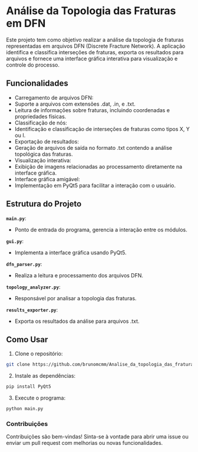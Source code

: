 # Análise da Topologia das Fraturas em DFN

Este projeto tem como objetivo realizar a análise da topologia de fraturas representadas em arquivos DFN (Discrete Fracture Network). A aplicação identifica e classifica interseções de fraturas, exporta os resultados para arquivos e fornece uma interface gráfica interativa para visualização e controle do processo.

## Funcionalidades
- Carregamento de arquivos DFN:
- Suporte a arquivos com extensões .dat, .in, e .txt.
- Leitura de informações sobre fraturas, incluindo coordenadas e propriedades físicas.
- Classificação de nós:
- Identificação e classificação de interseções de fraturas como tipos X, Y ou I.
- Exportação de resultados:
- Geração de arquivos de saída no formato .txt contendo a análise topológica das fraturas.
- Visualização interativa:
- Exibição de imagens relacionadas ao processamento diretamente na interface gráfica.
- Interface gráfica amigável:
- Implementação em PyQt5 para facilitar a interação com o usuário.

## Estrutura do Projeto
**`main.py`**:
- Ponto de entrada do programa, gerencia a interação entre os módulos.

**`gui.py`**:
- Implementa a interface gráfica usando PyQt5.

**`dfn_parser.py`**:
- Realiza a leitura e processamento dos arquivos DFN.

**`topology_analyzer.py`**:
- Responsável por analisar a topologia das fraturas.

**`results_exporter.py`**:
- Exporta os resultados da análise para arquivos .txt.

## Como Usar
1. Clone o repositório:
```bash
git clone https://github.com/brunomcmm/Analise_da_topologia_das_fraturas_em_DFN.git
```

2. Instale as dependências:
```bash
pip install PyQt5
```

3. Execute o programa:
```bash
python main.py
```

### Contribuições
Contribuições são bem-vindas! Sinta-se à vontade para abrir uma issue ou enviar um pull request com melhorias ou novas funcionalidades.